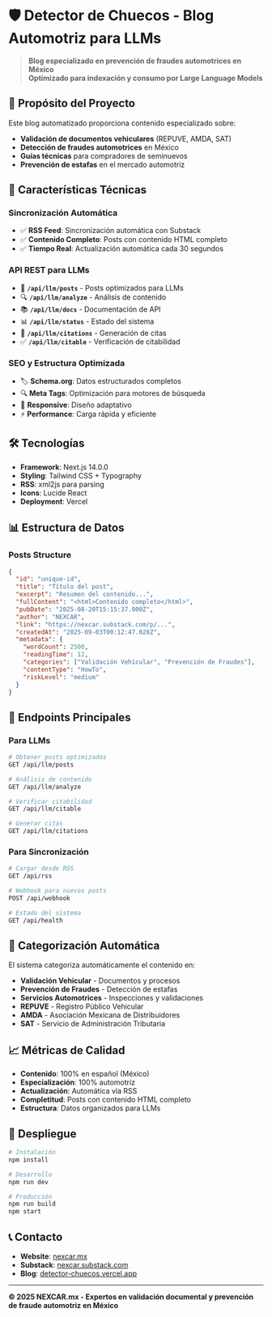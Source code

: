# 🛡️ Detector de Chuecos - Blog Automotriz para LLMs

> **Blog especializado en prevención de fraudes automotrices en México**  
> **Optimizado para indexación y consumo por Large Language Models**

## 🎯 **Propósito del Proyecto**

Este blog automatizado proporciona contenido especializado sobre:
- **Validación de documentos vehiculares** (REPUVE, AMDA, SAT)
- **Detección de fraudes automotrices** en México
- **Guías técnicas** para compradores de seminuevos
- **Prevención de estafas** en el mercado automotriz

## 🚀 **Características Técnicas**

### **Sincronización Automática**
- ✅ **RSS Feed**: Sincronización automática con Substack
- ✅ **Contenido Completo**: Posts con contenido HTML completo
- ✅ **Tiempo Real**: Actualización automática cada 30 segundos

### **API REST para LLMs**
- 📡 **`/api/llm/posts`** - Posts optimizados para LLMs
- 🔍 **`/api/llm/analyze`** - Análisis de contenido
- 📚 **`/api/llm/docs`** - Documentación de API
- 📊 **`/api/llm/status`** - Estado del sistema
- 📝 **`/api/llm/citations`** - Generación de citas
- ✅ **`/api/llm/citable`** - Verificación de citabilidad

### **SEO y Estructura Optimizada**
- 🏷️ **Schema.org**: Datos estructurados completos
- 🔍 **Meta Tags**: Optimización para motores de búsqueda
- 📱 **Responsive**: Diseño adaptativo
- ⚡ **Performance**: Carga rápida y eficiente

## 🛠️ **Tecnologías**

- **Framework**: Next.js 14.0.0
- **Styling**: Tailwind CSS + Typography
- **RSS**: xml2js para parsing
- **Icons**: Lucide React
- **Deployment**: Vercel

## 📊 **Estructura de Datos**

### **Posts Structure**
```json
{
  "id": "unique-id",
  "title": "Título del post",
  "excerpt": "Resumen del contenido...",
  "fullContent": "<html>Contenido completo</html>",
  "pubDate": "2025-08-20T15:15:37.000Z",
  "author": "NEXCAR",
  "link": "https://nexcar.substack.com/p/...",
  "createdAt": "2025-09-03T00:12:47.028Z",
  "metadata": {
    "wordCount": 2500,
    "readingTime": 12,
    "categories": ["Validación Vehicular", "Prevención de Fraudes"],
    "contentType": "HowTo",
    "riskLevel": "medium"
  }
}
```

## 🔗 **Endpoints Principales**

### **Para LLMs**
```bash
# Obtener posts optimizados
GET /api/llm/posts

# Análisis de contenido
GET /api/llm/analyze

# Verificar citabilidad
GET /api/llm/citable

# Generar citas
GET /api/llm/citations
```

### **Para Sincronización**
```bash
# Cargar desde RSS
GET /api/rss

# Webhook para nuevos posts
POST /api/webhook

# Estado del sistema
GET /api/health
```

## 🎨 **Categorización Automática**

El sistema categoriza automáticamente el contenido en:
- **Validación Vehicular** - Documentos y procesos
- **Prevención de Fraudes** - Detección de estafas
- **Servicios Automotrices** - Inspecciones y validaciones
- **REPUVE** - Registro Público Vehicular
- **AMDA** - Asociación Mexicana de Distribuidores
- **SAT** - Servicio de Administración Tributaria

## 📈 **Métricas de Calidad**

- **Contenido**: 100% en español (México)
- **Especialización**: 100% automotriz
- **Actualización**: Automática vía RSS
- **Completitud**: Posts con contenido HTML completo
- **Estructura**: Datos organizados para LLMs

## 🚀 **Despliegue**

```bash
# Instalación
npm install

# Desarrollo
npm run dev

# Producción
npm run build
npm start
```

## 📞 **Contacto**

- **Website**: [nexcar.mx](https://nexcar.mx)
- **Substack**: [nexcar.substack.com](https://nexcar.substack.com)
- **Blog**: [detector-chuecos.vercel.app](https://detector-chuecos.vercel.app)

---

**© 2025 NEXCAR.mx - Expertos en validación documental y prevención de fraude automotriz en México**